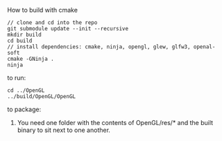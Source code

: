 How to build with cmake

```
// clone and cd into the repo
git submodule update --init --recursive
mkdir build
cd build
// install dependencies: cmake, ninja, opengl, glew, glfw3, openal-soft
cmake -GNinja .
ninja
```

to run:
```
cd ../OpenGL
../build/OpenGL/OpenGL
```

to package:
1. You need one folder with the contents of OpenGL/res/* and the built binary to sit next to one another.
